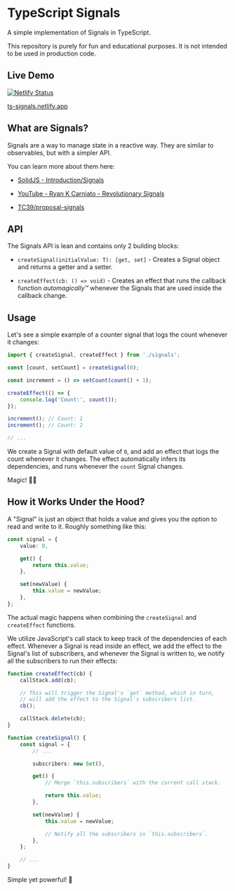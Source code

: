 # TypeScript Signals

A simple implementation of Signals in TypeScript.

This repository is purely for fun and educational purposes.
It is not intended to be used in production code.

## Live Demo

[![Netlify Status](https://api.netlify.com/api/v1/badges/a782e12b-6f39-48f2-b8c0-ced9cd483866/deploy-status)](https://app.netlify.com/sites/ts-signals/deploys)

[ts-signals.netlify.app](https://ts-signals.netlify.app)

## What are Signals?

Signals are a way to manage state in a reactive way. They are similar to observables, but with a simpler API.

You can learn more about them here:

-   [SolidJS - Introduction/Signals](https://www.solidjs.com/tutorial/introduction_signals)

-   [YouTube - Ryan K Carniato - Revolutionary Signals](https://www.youtube.com/watch?v=Jp7QBjY5K34)

-   [TC39/proposal-signals](https://github.com/tc39/proposal-signals)

## API

The Signals API is lean and contains only 2 building blocks:

-   `createSignal(initialValue: T): [get, set]` - Creates a Signal object and returns a getter and a setter.

-   `createEffect(cb: () => void)` - Creates an effect that runs the callback function _automagically™_ whenever the Signals that are used inside the callback change.

## Usage

Let's see a simple example of a counter signal that logs the count whenever it changes:

```typescript
import { createSignal, createEffect } from './signals';

const [count, setCount] = createSignal(0);

const increment = () => setCount(count() + 1);

createEffect(() => {
	console.log('Count:', count());
});

increment(); // Count: 1
increment(); // Count: 2

// ...
```

We create a Signal with default value of `0`, and add an effect that logs the count whenever it changes.
The effect automatically infers its dependencies, and runs whenever the `count` Signal changes.

Magic! 🎩✨

## How it Works Under the Hood?

A "Signal" is just an object that holds a value and gives you the option to read and write to it. Roughly something like this:

```typescript
const signal = {
	value: 0,

	get() {
		return this.value;
	},

	set(newValue) {
		this.value = newValue;
	},
};
```

The actual magic happens when combining the `createSignal` and `createEffect` functions.

We utilize JavaScript's call stack to keep track of the dependencies of each effect.
Whenever a Signal is read inside an effect, we add the effect to the Signal's list of subscribers, and whenever the Signal is written to, we notify all the subscribers to run their effects:

```typescript
function createEffect(cb) {
	callStack.add(cb);

	// This will trigger the Signal's `get` method, which in turn,
	// will add the effect to the Signal's subscribers list.
	cb();

	callStack.delete(cb);
}

function createSignal() {
	const signal = {
		// ...

		subscribers: new Set(),

		get() {
			// Merge `this.subscribers` with the current call stack.

			return this.value;
		},

		set(newValue) {
			this.value = newValue;

			// Notify all the subscribers in `this.subscribers`.
		},
	};

	// ...
}
```

Simple yet powerful! 🚀
